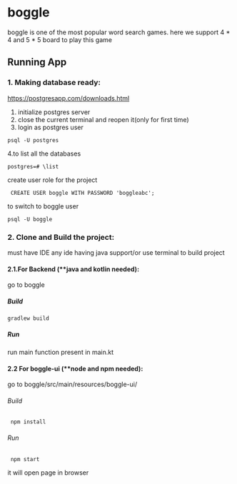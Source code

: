 # boggle
boggle is one of the most popular word search games. here we support 4 * 4 and 5 * 5 board to play this game


## Running App
### 1. Making database ready:
https://postgresapp.com/downloads.html

1. initialize postgres server
2. close the current terminal and reopen it(only for first time)
3. login as postgres user
```
psql -U postgres
```

4.to list all the databases 
```
postgres=# \list
```
create user role for the project
  
```
 CREATE USER boggle WITH PASSWORD 'boggleabc';
```
 to switch to boggle user
```
psql -U boggle
```

### 2. Clone and Build the project:
must have IDE any ide having java support/or use terminal to build project

#### 2.1.For Backend (**java and kotlin needed):
go to boggle

##### Build 
```
gradlew build
```

##### Run
run main function present in main.kt


#### 2.2 For boggle-ui (**node and npm needed):
go to boggle/src/main/resources/boggle-ui/

###### Build
```
 npm install
 ```
 
###### Run

```
 npm start
 ```
 it will open page in browser
